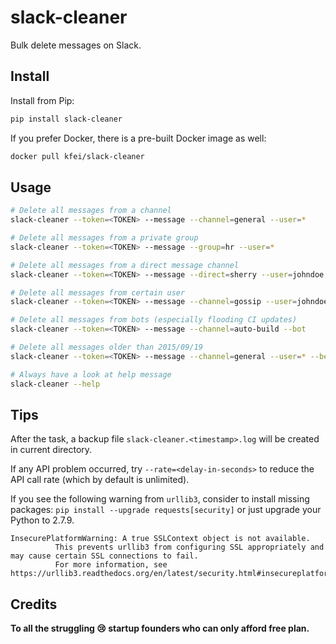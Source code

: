 # slack-cleaner

Bulk delete messages on Slack.

## Install

Install from Pip:

```bash
pip install slack-cleaner
```

If you prefer Docker, there is a pre-built Docker image as well:

```bash
docker pull kfei/slack-cleaner
```

## Usage

```bash
# Delete all messages from a channel
slack-cleaner --token=<TOKEN> --message --channel=general --user=*

# Delete all messages from a private group
slack-cleaner --token=<TOKEN> --message --group=hr --user=*

# Delete all messages from a direct message channel
slack-cleaner --token=<TOKEN> --message --direct=sherry --user=johndoe

# Delete all messages from certain user
slack-cleaner --token=<TOKEN> --message --channel=gossip --user=johndoe

# Delete all messages from bots (especially flooding CI updates)
slack-cleaner --token=<TOKEN> --message --channel=auto-build --bot

# Delete all messages older than 2015/09/19
slack-cleaner --token=<TOKEN> --message --channel=general --user=* --before=20150919

# Always have a look at help message
slack-cleaner --help
```

## Tips

After the task, a backup file `slack-cleaner.<timestamp>.log` will be created
in current directory.

If any API problem occurred, try `--rate=<delay-in-seconds>` to reduce the API
call rate (which by default is unlimited).

If you see the following warning from `urllib3`, consider to install missing
packages: `pip install --upgrade requests[security]` or just upgrade your
Python to 2.7.9.

```
InsecurePlatformWarning: A true SSLContext object is not available. 
          This prevents urllib3 from configuring SSL appropriately and may cause certain SSL connections to fail. 
          For more information, see https://urllib3.readthedocs.org/en/latest/security.html#insecureplatformwarning.
```

## Credits

**To all the struggling :cry: startup founders who can only afford free plan.**
